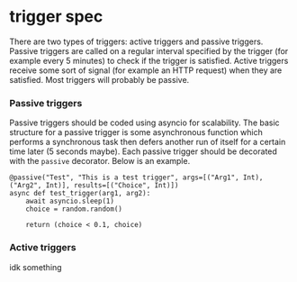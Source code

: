 trigger spec
============

There are two types of triggers: active triggers and passive triggers. Passive triggers are called on a regular interval specified by the trigger (for example every 5 minutes) to check if the trigger is satisfied. Active triggers receive some sort of signal (for example an HTTP request) when they are satisfied. Most triggers will probably be passive.

### Passive triggers
Passive triggers should be coded using asyncio for scalability. The basic structure for a passive trigger is some asynchronous function which performs a synchronous task then defers another run of itself for a certain time later (5 seconds maybe). Each passive trigger should be decorated with the `passive` decorator. Below is an example.

```
@passive("Test", "This is a test trigger", args=[("Arg1", Int), ("Arg2", Int)], results=[("Choice", Int)])
async def test_trigger(arg1, arg2): 
    await asyncio.sleep(1)
    choice = random.random()

    return (choice < 0.1, choice)
```

### Active triggers
idk something
